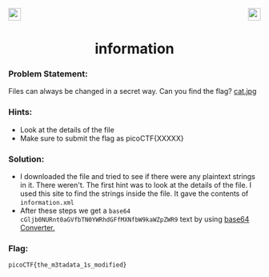 <img src="https://img.shields.io/badge/Category%3A-Forensics-red" height="25"><img src="https://img.shields.io/badge/Points Value%3A%20-10-green[700]" align="right" height="25">

<div align="center">
<h1> information </h1>
</div>

### Problem Statement:
Files can always be changed in a secret way. Can you find the flag? <a href="https://mercury.picoctf.net/static/d1375e383810d8d957c04eef9e345732/cat.jpg">cat.jpg</a>

### Hints:
- Look at the details of the file
- Make sure to submit the flag as picoCTF{XXXXX}

### Solution:
- I downloaded the file and tried to see if there were any plaintext strings in it. There weren't. The first hint was to look at the details of the file. I used this site to find the strings inside the file. It gave the contents of ```information.xml```
- After these steps we get a ```base64``` ```cGljb0NURnt0aGVfbTN0YWRhdGFfMXNfbW9kaWZpZWR9``` text by using <a href="https://www.base64decode.org/">base64 Converter.</a>

### Flag:
```sh
picoCTF{the_m3tadata_1s_modified}
```




